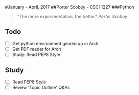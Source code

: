 #January - April, 2017
##Porter Scobey - CSCI 1227
###Python

> "The more experimentation, the better."
         _Porter Scobey_

## Todo
- [ ] Get python environment geared up in Arch
- [ ] Get PDF reader for Arch
- [ ] Study: Read PEP8 Style

## Study
- [ ] Read PEP8 Style
- [ ] Review 'Topic Outline' Q&As
